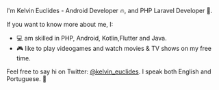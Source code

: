 
I'm Kelvin Euclides - Android Developer :fire:, 
and PHP Laravel Developer :elephant:.

If you want to know more about me, I:
- :computer: am skilled in PHP, Android, Kotlin,Flutter and Java.
- :video_game: like to play videogames and watch movies & TV shows on my free time.

Feel free to say hi on Twitter: [@kelvin_euclides](https://twitter.com/kelvin_euclides). I speak both English and Portuguese. 🙂
